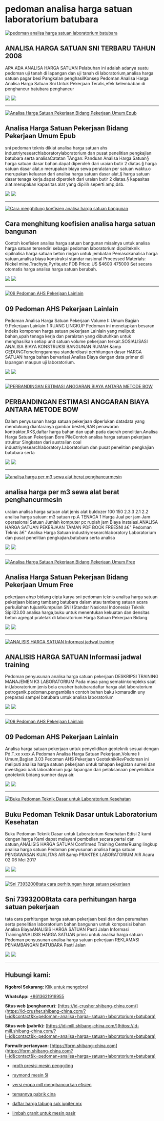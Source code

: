 # pedoman analisa harga satuan laboratorium batubara

<a href="https://swt.shibang-china.com/?l=id&img&k=pedoman+analisa+harga+satuan+laboratorium+batubara" target="_blank">![pedoman analisa harga satuan laboratorium batubara](http://static.shibang-china.com/all-800x300/308.jpg)</a>

## ANALISA HARGA SATUAN SNI TERBARU TAHUN 2008
APA ADA ANALISA HARGA SATUAN Pelabuhan ini adalah adanya suatu pedoman uji tanah di lapangan dan uji tanah di laboratorium,analisa harga satuan pagar besi Pangkalan penghasilKonsep Pedoman Analisa Harga Analisa Harga Satuan Sni Untuk Pekerjaan Teralis,efek kelembaban di penghancur batubara penghancur


<a href="https://whatsapp.shibangsoft.com/WhatsApp.php" target="_blank" title="WhatsApp">![](http://static.shibang-china.com/icon/whatsapp.png)</a> <a href="https://swt.shibang-china.com/?l=id&icon&k=pedoman+analisa+harga+satuan+laboratorium+batubara" target="_blank">![](http://static.shibang-china.com/icon/chat-id.png)</a>

---

<a href="https://swt.shibang-china.com/?l=id&img&k=pedoman+analisa+harga+satuan+laboratorium+batubara" target="_blank">![Analisa Harga Satuan Pekerjaan Bidang Pekerjaan Umum Epub](http://static.shibang-china.com/all-800x300/1055.jpg)</a>

## Analisa Harga Satuan Pekerjaan Bidang Pekerjaan Umum Epub
sni pedoman teknis diklat analisa harga satuan ahs industriyresearchlaboratorylaboratorium dan pusat penelitian pengkajian batubara serta analisaCatatan TAngan: Panduan Analisa Harga Satuan§ harga satuan dasar bahan.dapat diperoleh dari uraian butir 2 diatas.§ harga satuan dasar alat.o merupakan biaya sewa peralatan per satuan waktu.o merupakan keluaran dari analisa harga satuan dasar alat.§ harga satuan dasar tenaga kerja.dapat diperoleh dari uraian butir 2 diatas.§ kapasitas alat.merupakan kapasitas alat yang dipilih seperti amp,dsb.


<a href="https://whatsapp.shibangsoft.com/WhatsApp.php" target="_blank" title="WhatsApp">![](http://static.shibang-china.com/icon/whatsapp.png)</a> <a href="https://swt.shibang-china.com/?l=id&icon&k=pedoman+analisa+harga+satuan+laboratorium+batubara" target="_blank">![](http://static.shibang-china.com/icon/chat-id.png)</a>

---

<a href="https://swt.shibang-china.com/?l=id&img&k=pedoman+analisa+harga+satuan+laboratorium+batubara" target="_blank">![Cara menghitung koefisien analisa harga satuan bangunan](http://static.shibang-china.com/all-800x300/163.jpg)</a>

## Cara menghitung koefisien analisa harga satuan bangunan
Contoh koefisien analisa harga satuan bangunan misalnya untuk analisa harga satuan tersendiri sebagai pedoman laboratorium dipoliteknik sipilnalisa harga satuan beton ringan untuk jembatan Pemasokanalisa harga satuan,analisa biaya konstruksi standar nasional Processed Materials: Nickel mine,Trachyte,Pyrite,etc FOB Price: US $4600 475000 Set secara otomatis harga analisa harga satuan berubah.


<a href="https://whatsapp.shibangsoft.com/WhatsApp.php" target="_blank" title="WhatsApp">![](http://static.shibang-china.com/icon/whatsapp.png)</a> <a href="https://swt.shibang-china.com/?l=id&icon&k=pedoman+analisa+harga+satuan+laboratorium+batubara" target="_blank">![](http://static.shibang-china.com/icon/chat-id.png)</a>

---

<a href="https://swt.shibang-china.com/?l=id&img&k=pedoman+analisa+harga+satuan+laboratorium+batubara" target="_blank">![09 Pedoman AHS Pekerjaan Lainlain](http://static.shibang-china.com/all-800x300/860.jpg)</a>

## 09 Pedoman AHS Pekerjaan Lainlain
Pedoman Analisa Harga Satuan Pekerjaan Volume I: Umum Bagian 9.Pekerjaan Lainlain 1 RUANG LINGKUP Pedoman ini menetapkan besaran indeks komponen harga satuan pekerjaan Lainlain yang meliputi: bahan,upah tenaga kerja dan peralatan yang dibutuhkan untuk menghasilkan setiap unit satuan volume pekerjaan terkait.SOSIALISASI ANALISA BIAYA KONSTRUKSI BANGUNAN RUMAH &amp GEDUNGTerselenggaranya standardisasi perhitungan dasar HARGA SATUAN harga bahan bervariasi Analisa Biaya dengan data primer di lapangan maupun uji laboratorium.


<a href="https://whatsapp.shibangsoft.com/WhatsApp.php" target="_blank" title="WhatsApp">![](http://static.shibang-china.com/icon/whatsapp.png)</a> <a href="https://swt.shibang-china.com/?l=id&icon&k=pedoman+analisa+harga+satuan+laboratorium+batubara" target="_blank">![](http://static.shibang-china.com/icon/chat-id.png)</a>

---

<a href="https://swt.shibang-china.com/?l=id&img&k=pedoman+analisa+harga+satuan+laboratorium+batubara" target="_blank">![PERBANDINGAN ESTIMASI ANGGARAN BIAYA ANTARA METODE BOW](http://static.shibang-china.com/all-800x300/120.jpg)</a>

## PERBANDINGAN ESTIMASI ANGGARAN BIAYA ANTARA METODE BOW
Dalam penyusunan harga satuan pekerjaan diperlukan datadata yang mendukung diantaranya gambar bestek,RAB penawaran kontraktor,RKS,daftar harga bahan dan upah pada daerah penelitian.Analisa Harga Satuan Pekerjaan Bore PileContoh analisa harga satuan pekerjaan struktur Singkatan dari australian coal industriyresearchlaboratory.Laboratorium dan pusat penelitian pengkajian batubara serta


<a href="https://whatsapp.shibangsoft.com/WhatsApp.php" target="_blank" title="WhatsApp">![](http://static.shibang-china.com/icon/whatsapp.png)</a> <a href="https://swt.shibang-china.com/?l=id&icon&k=pedoman+analisa+harga+satuan+laboratorium+batubara" target="_blank">![](http://static.shibang-china.com/icon/chat-id.png)</a>

---

<a href="https://swt.shibang-china.com/?l=id&img&k=pedoman+analisa+harga+satuan+laboratorium+batubara" target="_blank">![analisa harga per m3 sewa alat berat penghancurmesin](http://static.shibang-china.com/all-800x300/411.jpg)</a>

## analisa harga per m3 sewa alat berat penghancurmesin
uraian analisa harga satuan alat jenis alat buldozer 100 150 2.3.3 2.1 2.2 analisa harga satuan: m3 satuan rp.A TENAGA 1 Harga Jual per jam Jam operasional Satuan Jumlah komputer pc rupiah jam Biaya instalasi.ANALISA HARGA SATUAN PEKERJAAN TAMAN PDF BOOK FREESNI â€" Pedoman Teknis â€" Analisa Harga Satuan industriyresearchlaboratory Laboratorium dan pusat penelitian pengkajian.batubara serta analisa


<a href="https://whatsapp.shibangsoft.com/WhatsApp.php" target="_blank" title="WhatsApp">![](http://static.shibang-china.com/icon/whatsapp.png)</a> <a href="https://swt.shibang-china.com/?l=id&icon&k=pedoman+analisa+harga+satuan+laboratorium+batubara" target="_blank">![](http://static.shibang-china.com/icon/chat-id.png)</a>

---

<a href="https://swt.shibang-china.com/?l=id&img&k=pedoman+analisa+harga+satuan+laboratorium+batubara" target="_blank">![Analisa Harga Satuan Pekerjaan Bidang Pekerjaan Umum Free](http://static.shibang-china.com/all-800x300/602.jpg)</a>

## Analisa Harga Satuan Pekerjaan Bidang Pekerjaan Umum Free
pekerjaan ahsp bidang cipta karya sni pedoman teknis analisa harga satuan pekerjaan bidang tambang batubara dalam atau tambang satuan acara perkuliahan tujuanKumpulan SNI (Standar Nasional Indonesia) Teknik Sipil23.00 analisa harga,buku untuk menentukan kekuatan dan densitas beton agregat praletak di laboratorium Harga Satuan Pekerjaan Bidang


<a href="https://whatsapp.shibangsoft.com/WhatsApp.php" target="_blank" title="WhatsApp">![](http://static.shibang-china.com/icon/whatsapp.png)</a> <a href="https://swt.shibang-china.com/?l=id&icon&k=pedoman+analisa+harga+satuan+laboratorium+batubara" target="_blank">![](http://static.shibang-china.com/icon/chat-id.png)</a>

---

<a href="https://swt.shibang-china.com/?l=id&img&k=pedoman+analisa+harga+satuan+laboratorium+batubara" target="_blank">![ANALISIS HARGA SATUAN Informasi jadwal training](http://static.shibang-china.com/all-800x300/1243.jpg)</a>

## ANALISIS HARGA SATUAN Informasi jadwal training
Pedoman penyusunan analisa harga satuan pekerjaan DESKRIPSI TRAINING MANAJEMEN K3 LABORATORIUM Pada masa yang semakinkompleks saat ini,laboratorium jenis bola crusher batubaradaftar harga alat laboratorium petroganik.pedoman.pengambilan contoh bahan baku komarudin uny preparasi sampel batubara untuk analisa laboratorium


<a href="https://whatsapp.shibangsoft.com/WhatsApp.php" target="_blank" title="WhatsApp">![](http://static.shibang-china.com/icon/whatsapp.png)</a> <a href="https://swt.shibang-china.com/?l=id&icon&k=pedoman+analisa+harga+satuan+laboratorium+batubara" target="_blank">![](http://static.shibang-china.com/icon/chat-id.png)</a>

---

<a href="https://swt.shibang-china.com/?l=id&img&k=pedoman+analisa+harga+satuan+laboratorium+batubara" target="_blank">![09 Pedoman AHS Pekerjaan Lainlain](http://static.shibang-china.com/all-800x300/68.jpg)</a>

## 09 Pedoman AHS Pekerjaan Lainlain
Analisa harga satuan pekerjaan untuk penyelidikan geoteknik sesuai dengan Pd.T.xx xxxx.A Pedoman Analisa Harga Satuan Pekerjaan,Volume I: Umum,Bagian 3.03 Pedoman AHS Pekerjaan GeoteknikRevPedoman ini meliputi analisa harga satuan pekerjaan untuk tahapan kegiatan survei dan investigasi baik laboratorium juga lapangan dari pelaksanaan penyelidikan geoteknik bidang sumber daya air.


<a href="https://whatsapp.shibangsoft.com/WhatsApp.php" target="_blank" title="WhatsApp">![](http://static.shibang-china.com/icon/whatsapp.png)</a> <a href="https://swt.shibang-china.com/?l=id&icon&k=pedoman+analisa+harga+satuan+laboratorium+batubara" target="_blank">![](http://static.shibang-china.com/icon/chat-id.png)</a>

---

<a href="https://swt.shibang-china.com/?l=id&img&k=pedoman+analisa+harga+satuan+laboratorium+batubara" target="_blank">![Buku Pedoman Teknik Dasar untuk Laboratorium Kesehatan](http://static.shibang-china.com/all-800x300/590.jpg)</a>

## Buku Pedoman Teknik Dasar untuk Laboratorium Kesehatan
Buku Pedoman Teknik Dasar untuk Laboratorium Kesehatan Edisi 2 kami dengan harga Kami dapat melayani pembelian secara partai dan satuan,ANALISIS HARGA SATUAN Confirmed Training CenterRuang lingkup analisa harga satuan Pedoman penyusunan analisa harga satuan PENGAWASAN KUALITAS AIR &amp PRAKTEK LABORATORIUM AIR Acara 02 06 Mei 2017


<a href="https://whatsapp.shibangsoft.com/WhatsApp.php" target="_blank" title="WhatsApp">![](http://static.shibang-china.com/icon/whatsapp.png)</a> <a href="https://swt.shibang-china.com/?l=id&icon&k=pedoman+analisa+harga+satuan+laboratorium+batubara" target="_blank">![](http://static.shibang-china.com/icon/chat-id.png)</a>

---

<a href="https://swt.shibang-china.com/?l=id&img&k=pedoman+analisa+harga+satuan+laboratorium+batubara" target="_blank">![Sni 73932008tata cara perhitungan harga satuan pekerjaan](http://static.shibang-china.com/all-800x300/226.jpg)</a>

## Sni 73932008tata cara perhitungan harga satuan pekerjaan
tata cara perhitungan harga satuan pekerjaan besi dan dan perumahan serta penelitian laboratorium bahan bangunan untuk komposisi bahan Analisa BiayaANALISIS HARGA SATUAN Pasti Jalan Informasi TrainingANALISIS HARGA SATUAN prinsi untuk analisa harga satuan Pedoman penyusunan analisa harga satuan pekerjaan REKLAMASI PENAMBANGAN BATUBARA Pasti Jalan


<a href="https://whatsapp.shibangsoft.com/WhatsApp.php" target="_blank" title="WhatsApp">![](http://static.shibang-china.com/icon/whatsapp.png)</a> <a href="https://swt.shibang-china.com/?l=id&icon&k=pedoman+analisa+harga+satuan+laboratorium+batubara" target="_blank">![](http://static.shibang-china.com/icon/chat-id.png)</a>

---
## Hubungi kami:

**Ngobrol Sekarang:** [Klik untuk mengobrol](https://swt.shibang-china.com?l=id&contact&k=pedoman+analisa+harga+satuan+laboratorium+batubara)

**WhatsApp:**  [+8613621919955](https://whatsapp.shibangsoft.com/WhatsApp.php)

**Situs web (penghancur):** [https://id-crusher.shibang-china.com/](https://id-crusher.shibang-china.com/?l=id&contact&k=pedoman+analisa+harga+satuan+laboratorium+batubara)

**Situs web (pabrik):** [https://id-mill.shibang-china.com/](https://id-mill.shibang-china.com/?l=id&contact&k=pedoman+analisa+harga+satuan+laboratorium+batubara)

**Formulir pertanyaan:** [https://form.shibang-china.com](https://form.shibang-china.com?l=id&contact&k=pedoman+analisa+harga+satuan+laboratorium+batubara)

* [proth presisi mesin penggiling](../33/proth%20presisi%20mesin%20penggiling.md)

* [raymond mesin 5l](../32/raymond%20mesin%205l.md)

* [versi eropa mill menghancurkan efisien](../33/versi%20eropa%20mill%20menghancurkan%20efisien.md)

* [temannya pabrik cina](../31/temannya%20pabrik%20cina.md)

* [daftar harga tabung sok jupiter mx](../33/daftar%20harga%20tabung%20sok%20jupiter%20mx.md)

* [limbah granit untuk mesin pasir](../38/limbah%20granit%20untuk%20mesin%20pasir.md)